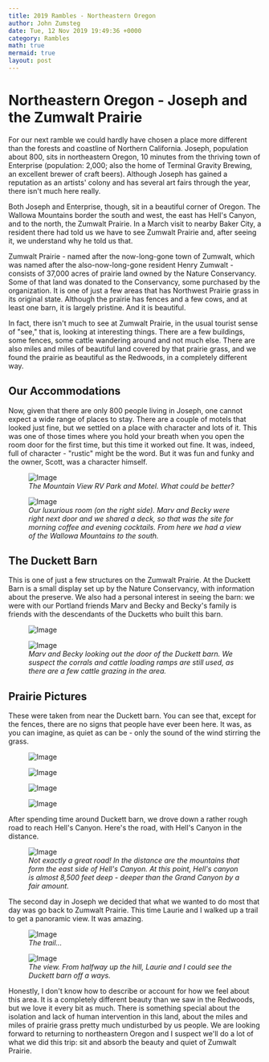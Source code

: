 ```yaml
---
title: 2019 Rambles - Northeastern Oregon
author: John Zumsteg
date: Tue, 12 Nov 2019 19:49:36 +0000
category: Rambles
math: true
mermaid: true
layout: post
---
```

<h1>Northeastern Oregon - Joseph and the Zumwalt Prairie</h1>
For our next ramble we could hardly have chosen a place more different than the forests and coastline of Northern California. Joseph, population about 800, sits in northeastern Oregon, 10 minutes from the thriving town of Enterprise (population: 2,000; also the home of Terminal Gravity Brewing, an excellent brewer of craft beers). Although Joseph has gained a reputation as an artists' colony and has several art fairs through the year, there isn't much here really.

Both Joseph and Enterprise, though, sit in a beautiful corner of Oregon. The Wallowa Mountains border the south and west, the east has Hell's Canyon, and to the north, the Zumwalt Prairie. In a March visit to nearby Baker City, a resident there had told us we have to see Zumwalt Prairie and, after seeing it, we understand why he told us that.

Zumwalt Prairie - named after the now-long-gone town of Zumwalt, which was named after the also-now-long-gone resident Henry Zumwalt - consists of 37,000 acres of prairie land owned by the Nature Conservancy. Some of that land was donated to the Conservancy, some purchased by the organization. It is one of just a few areas that has Northwest Prairie grass in its original state. Although the prairie has fences and a few cows, and at least one barn, it is largely pristine. And it is beautiful.

In fact, there isn't much to see at Zumwalt Prairie, in the usual tourist sense of "see," that is, looking at interesting things. There are a few buildings, some fences, some cattle wandering around and not much else. There are also miles and miles of beautiful land covered by that prairie grass, and we found the prairie as beautiful as the Redwoods, in a completely different way.
<h2>Our Accommodations</h2>
Now, given that there are only 800 people living in Joseph, one cannot expect a wide range of places to stay. There are a couple of motels that looked just fine, but we settled on a place with character and lots of it. This was one of those times where you hold your breath when you open the room door for the first time, but this time it worked out fine. It was, indeed, full of character - "rustic" might be the word. But it was fun and funky and the owner, Scott, was a character himself.

<figure class = "landscape">
	<img src="{{"/assets/images/2019/11/DSC08704.jpg" | prepend: site.baseurl  }}" alt="Image" />
	<figcaption><em>The Mountain View RV Park and Motel. What could be better?</em></figcaption>
</figure>



<figure class = "landscape">
	<img src="{{"/assets/images/2019/11/DSC08703.jpg" | prepend: site.baseurl  }}" alt="Image" />
	<figcaption><em>Our luxurious room (on the right side). Marv and Becky were right next door and we shared a deck, so that was the site for morning coffee and evening cocktails. From here we had a view of the Wallowa Mountains to the south.</em></figcaption>
</figure>


<h2>The Duckett Barn</h2>
This is one of just a few structures on the Zumwalt Prairie. At the Duckett Barn is a small display set up by the Nature Conservancy, with information about the preserve. We also had a personal interest in seeing the barn: we were with our Portland friends Marv and Becky and Becky's family is friends with the descendants of the Ducketts who built this barn. 

<figure class = "landscape">
	<img src="{{"/assets/images/2019/11/DSC08773.jpg" | prepend: site.baseurl  }}" alt="Image" />
	<figcaption></figcaption>
</figure>



<figure class = "landscape">
	<img src="{{"/assets/images/2019/11/DSC08723.jpg" | prepend: site.baseurl  }}" alt="Image" />
	<figcaption><em>Marv and Becky looking out the door of the Duckett barn. We suspect the corrals and cattle loading ramps are still used, as there are a few cattle grazing in the area.</em></figcaption>
</figure>


<h2>Prairie Pictures</h2>
These were taken from near the Duckett barn. You can see that, except for the fences, there are no signs that people have ever been here. It was, as you can imagine, as quiet as can be - only the sound of the wind stirring the grass.

<figure class = "landscape">
	<img src="{{"/assets/images/2019/11/DSC08794.jpg" | prepend: site.baseurl  }}" alt="Image" />
	<figcaption></figcaption>
</figure>

<figure class = "landscape">
	<img src="{{"/assets/images/2019/11/DSC08791.jpg" | prepend: site.baseurl  }}" alt="Image" />
	<figcaption></figcaption>
</figure>

<figure class = "landscape">
	<img src="{{"/assets/images/2019/11/DSC08729.jpg" | prepend: site.baseurl  }}" alt="Image" />
	<figcaption></figcaption>
</figure>

<figure class = "landscape">
	<img src="{{"/assets/images/2019/11/DSC08713.jpg" | prepend: site.baseurl  }}" alt="Image" />
	<figcaption></figcaption>
</figure>



After spending time around Duckett barn, we drove down a rather rough road to reach Hell's Canyon. Here's the road, with Hell's Canyon in the distance.

<figure class = "landscape">
	<img src="{{"/assets/images/2019/11/DSC08751.jpg" | prepend: site.baseurl  }}" alt="Image" />
	<figcaption><em>Not exactly a great road! In the distance are the mountains that form the east side of Hell's Canyon. At this point, Hell's canyon is almost 8,500 feet deep - deeper than the Grand Canyon by a fair amount.</em></figcaption>
</figure>



The second day in Joseph we decided that what we wanted to do most that day was go back to Zumwalt Prairie. This time Laurie and I walked up a trail to get a panoramic view. It was amazing.

<figure class = "landscape">
	<img src="{{"/assets/images/2019/11/DSC08793.jpg" | prepend: site.baseurl  }}" alt="Image" />
	<figcaption><em>The trail...</em></figcaption>
</figure>



<figure class = "landscape">
	<img src="{{"/assets/images/2019/11/DSC08806.jpg" | prepend: site.baseurl  }}" alt="Image" />
	<figcaption><em>The view. From halfway up the hill, Laurie and I could see the Duckett barn off a ways.</em></figcaption>
</figure>



Honestly, I don't know how to describe or account for how we feel about this area. It is a completely different beauty than we saw in the Redwoods, but we love it every bit as much. There is something special about the isolation and lack of human intervention in this land, about the miles and miles of prairie grass pretty much undisturbed by us people. We are looking forward to returning to northeastern Oregon and I suspect we'll do a lot of what we did this trip: sit and absorb the beauty and quiet of Zumwalt Prairie.
